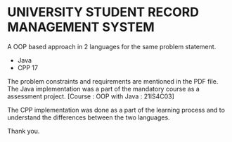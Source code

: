 # UNIVERSITY STUDENT RECORD MANAGEMENT SYSTEM

A OOP based approach in 2 languages for the same problem statement.
- Java
- CPP 17

The problem constraints and requirements are mentioned in the PDF file.
The Java implementation was a part of the mandatory course as a assessment project. [Course : OOP with Java : 21IS4C03]

The CPP implementation was done as a part of the learning process and to understand the differences between the two languages.

Thank you.